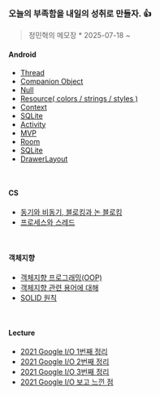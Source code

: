 ### 오늘의 부족함을 내일의 성취로 만들자. 👍
> 정민혁의 메모장 * 2025-07-18 ~


#### Android
* [Thread](https://github.com/minhyuuk/TIL/blob/main/Android/Base/thread.md)
* [Companion Object](https://github.com/minhyuuk/TIL/blob/main/Android/Base/companion-object.md)
* [Null](https://github.com/minhyuuk/TIL/blob/main/Android/Base/null.md)
* [Resource( colors / strings / styles )](https://github.com/minhyuuk/TIL/blob/main/Android/Base/resource.md)
* [Context](https://github.com/minhyuuk/TIL/blob/main/Android/Base/context.md)
* [SQLite](https://github.com/minhyuuk/WID/blob/main/Kotlin/resource.md)
* [Activity](https://github.com/minhyuuk/TIL/blob/main/Android/Base/activity.md)
* [MVP](https://github.com/minhyuuk/TIL/blob/main/Android/Design-Pattern/mvp.md)
* [Room](https://github.com/minhyuuk/TIL/blob/main/Android/Database/room.md)
* [SQLite](https://github.com/minhyuuk/TIL/blob/main/Android/Database/sqlite.md)
* [DrawerLayout](https://github.com/minhyuuk/TIL/blob/main/Android/UI/drawerlayout.md)

<br>


#### CS
* [동기와 비동기, 블로킹과 논 블로킹](https://github.com/minhyuuk/TIL/blob/main/CS/synchronous_asynchronous.md)
* [프로세스와 스레드](https://github.com/minhyuuk/TIL/blob/main/CS/process_thread.md)

<br>

#### 객체지향
* [객체지향 프로그래밍(OOP)](https://github.com/minhyuuk/WID/blob/main/OOP/oop.md)
* [객체지향 관련 용어에 대해](https://github.com/minhyuuk/TIL/blob/main/OOP/oop_basic_keyword.md)
* [SOLID 원칙](https://github.com/minhyuuk/TIL/blob/main/OOP/solid.md)

<br>

#### Lecture
* [2021 Google I/O 1번째 정리](구글IO/IO_1.md)
* [2021 Google I/O 2번째 정리](구글IO/IO_2.md)
* [2021 Google I/O 3번째 정리](구글IO/IO_3.md)
* [2021 Google I/O 보고 느낀 점](구글IO/IO_4.md)